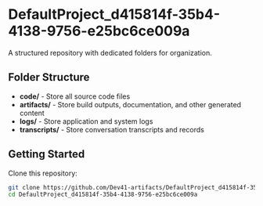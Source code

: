 # DefaultProject_d415814f-35b4-4138-9756-e25bc6ce009a
A structured repository with dedicated folders for organization.

## Folder Structure

- **code/** - Store all source code files
- **artifacts/** - Store build outputs, documentation, and other generated content
- **logs/** - Store application and system logs
- **transcripts/** - Store conversation transcripts and records

## Getting Started

Clone this repository:
```bash
git clone https://github.com/Dev41-artifacts/DefaultProject_d415814f-35b4-4138-9756-e25bc6ce009a
cd DefaultProject_d415814f-35b4-4138-9756-e25bc6ce009a
```
